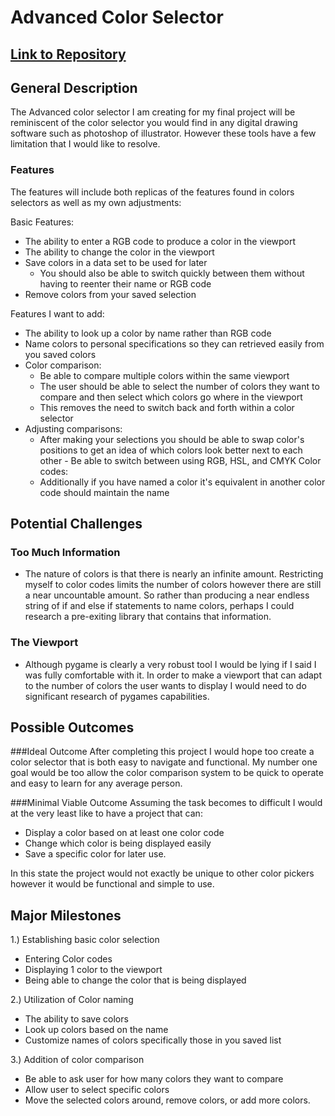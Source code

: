 # Advanced Color Selector

## [Link to Repository]([url](https://github.com/Dev-McElroy/Final-Project-Proposal.git))

## General Description

The Advanced color selector I am creating for my final project will be reminiscent  of the color selector you would find in any digital drawing software such as photoshop of illustrator. However these tools have a few limitation that I would like to resolve.
### Features

The features will include both replicas of the features found in colors selectors as well as my own adjustments:


Basic Features:

- The ability to enter a RGB code to produce a color in the viewport
- The ability to change the color in the viewport
- Save colors in a data set to be used for later
  - You should also be able to switch quickly between them without having to reenter their name or RGB code
- Remove colors from your saved selection


Features I want to add:

- The ability to look up a color by name rather than RGB code
- Name colors to personal specifications so they can retrieved easily from you saved colors
- Color comparison:
  - Be able to compare multiple colors within the same viewport
  - The user should be able to select the number of colors they want to compare and then select which colors go where in the viewport
  - This removes the need to switch back and forth within a color selector
- Adjusting comparisons:
  - After making your selections you should be able to swap color's positions to get an idea of which colors look better next to each other - Be able to switch between using RGB, HSL, and CMYK Color codes:
  - Additionally if you have named a color it's equivalent in another color code should maintain the name
 

## Potential Challenges
### Too Much Information
- The nature of colors is that there is nearly an infinite amount. Restricting myself to color codes limits the number of colors however there are still a near uncountable amount. So rather than producing a near endless string of if and else if statements to name colors, perhaps I could research a pre-exiting library that contains that information.

### The Viewport
- Although pygame is clearly a very robust tool I would be lying if I said I was fully comfortable with it. In order to make a viewport that can adapt to the number of colors the user wants to display I would need to do significant research of pygames capabilities.


## Possible Outcomes
###Ideal Outcome
After completing this project I would hope too create a color selector that is both easy to navigate and functional. My number one goal would be too allow the color comparison system to be quick to operate and easy to learn for any average person.

###Minimal Viable Outcome
Assuming the task becomes to difficult I would at the very least like to have a project that can:
- Display a color based on at least one color code
- Change which color is being displayed easily
- Save a specific color for later use.

In this state the project would not exactly be unique to other color pickers however it would be functional and simple to use.

## Major Milestones

1.) Establishing basic color selection
  - Entering Color codes
  - Displaying 1 color to the viewport
  - Being able to change the color that is being displayed

2.) Utilization of Color naming
  - The ability to save colors
  - Look up colors based on the name
  - Customize names of colors specifically those in you saved list

3.) Addition of color comparison
  - Be able to ask user for how many colors they want to compare
  - Allow user to select specific colors
  - Move the selected colors around, remove colors, or add more colors.
